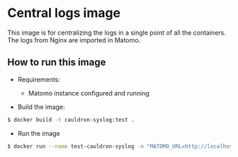# Central logs image

This image is for centralizing the logs in a single point of all the containers. The logs from Nginx are imported in Matomo.

## How to run this image

- Requirements:
  - Matomo instance configured and running

- Build the image:
```bash
$ docker build -t cauldron-syslog:test .
```
- Run the image
```bash
$ docker run --name test-cauldron-syslog -e "MATOMO_URL=http://localhost:8000" -e "MATOMO_USER=matomo" -e "MATOMO_PASSWORD=matomo" cauldron-syslog:test
```
